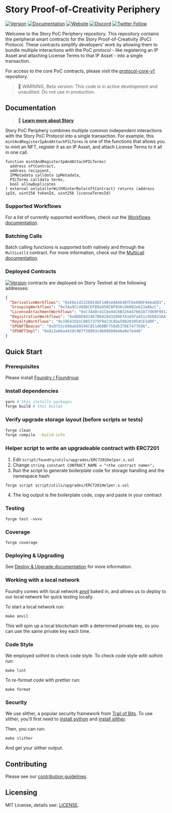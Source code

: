 # Story Proof-of-Creativity Periphery

[![Version](https://img.shields.io/badge/dynamic/json?url=https%3A%2F%2Fraw.githubusercontent.com%2Fstoryprotocol%2Fprotocol-periphery-v1%2Fmain%2Fpackage.json&query=%24.version&label=latest%20version)](https://github.com/storyprotocol/protocol-periphery-v1/releases)
[![Documentation](https://img.shields.io/badge/docs-v1-006B54)](https://docs.story.foundation/docs/what-is-story)
[![Website](https://img.shields.io/badge/website-story-00A170)](https://story.foundation)
[![Discord](https://img.shields.io/badge/discord-join%20chat-5B5EA6)](https://discord.gg/storyprotocol)
[![Twitter Follow](https://img.shields.io/twitter/follow/storyprotocol?style=social)](https://twitter.com/storyprotocol)


Welcome to the Story PoC Periphery repository. This repository contains the peripheral smart contracts for the Story Proof-of-Creativity (PoC) Protocol. These contracts simplify developers’ work by allowing them to bundle multiple interactions with the PoC protocol - like registering an IP Asset and attaching License Terms to that IP Asset - into a single transaction.

For access to the core PoC contracts, please visit the [protocol-core-v1](https://github.com/storyprotocol/protocol-core-v1) repository.

> 🚧 WARNING, Beta version: This code is in active development and unaudited. Do not use in production.

## Documentation

>📘 **[Learn more about Story](https://docs.storyprotocol.xyz/)**

Story PoC Periphery combines multiple common independent interactions with the Story PoC Protocol into a single transaction.
For example, this `mintAndRegisterIpAndAttachPILTerms` is one of the functions that allows you to mint an NFT, register it as an IP Asset, and attach License Terms to it all in one call.
```solidity
function mintAndRegisterIpAndAttachPILTerms(
  address nftContract,
  address recipient,
  IPMetadata calldata ipMetadata,
  PILTerms calldata terms,
  bool allowDuplicates
) external onlyCallerWithMinterRole(nftContract) returns (address ipId, uint256 tokenId, uint256 licenseTermsId)
```

### Supported Workflows
For a list of currently supported workflows, check out the [Workflows documentation](/docs/WORKFLOWS.md).

### Batching Calls
Batch calling functions is supported both natively and through the `Multicall3` contract. For more information, check out the [Multicall documentation](/docs/MULTICALL.md).

### Deployed Contracts

[![Version](https://img.shields.io/badge/dynamic/json?url=https%3A%2F%2Fraw.githubusercontent.com%2Fstoryprotocol%2Fprotocol-periphery-v1%2Fmain%2Fpackage.json&query=%24.version&label=PoC%20Periphery)](https://github.com/storyprotocol/protocol-periphery-v1/releases) contracts are deployed on Story Testnet at the following addresses:

```json
{
  "DerivativeWorkflows": "0xE0e1d222E024bF14B1e0A4b48fC6e6B6F8ebaEB3",
  "GroupingWorkflows": "0xfAa9CCd49DCDfB9a950CBF036cD6082e623a6bcC",
  "LicenseAttachmentWorkflows": "0xC7A40c41Cbe44C6B326447081877d69F98127C59",
  "RegistrationWorkflows": "0x8D8E0d24E7B6420d3209EfA185Fa451c95D8316A",
  "RoyaltyWorkflows": "0x19E435b1C0857375F9423C8ba508203054CE1d9F",
  "SPGNFTBeacon": "0xD753c698aE69194C851d60BF759d537DE7477696",
  "SPGNFTImpl": "0xA12e66a4429c9B7f38893c9b00E80646e0e76446"
}
```

## Quick Start

### Prerequisites

Please install [Foundry / Foundryup](https://github.com/gakonst/foundry)

### Install dependencies

```sh
yarn # this installs packages
forge build # this builds
```

### Verify upgrade storage layout (before scripts or tests)

```sh
forge clean
forge compile --build-info
```

### Helper script to write an upgradeable contract with ERC7201

1. Edit `script/foundry/utils/upgrades/ERC7201Helper.s.sol`
2. Change `string constant CONTRACT_NAME = "<the contract name>";`
3. Run the script to generate boilerplate code for storage handling and the namespace hash:

```sh
forge script script/utils/upgrades/ERC7201Helper.s.sol
```

4. The log output is the boilerplate code, copy and paste in your contract

### Testing

```
forge test -vvvv
```

### Coverage

```
forge coverage
```

### Deploying & Upgrading
See [Deploy & Upgrade documentation](./docs/DEPLOY_UPGRADE.md) for more information.

### Working with a local network

Foundry comes with local network [anvil](https://book.getfoundry.sh/anvil/index.html) baked in, and allows us to deploy to our local network for quick testing locally.

To start a local network run:

```
make anvil
```

This will spin up a local blockchain with a determined private key, so you can use the same private key each time.

### Code Style

We employed solhint to check code style.
To check code style with solhint run:

```
make lint
```

To re-format code with prettier run:

```
make format
```

### Security

We use slither, a popular security framework from [Trail of Bits](https://www.trailofbits.com/). To use slither, you'll first need to [install python](https://www.python.org/downloads/) and [install slither](https://github.com/crytic/slither#how-to-install).

Then, you can run:

```
make slither
```

And get your slither output.


## Contributing

Please see our [contribution guidelines](CONTRIBUTING.md).

## Licensing

MIT License, details see: [LICENSE](LICENSE).
